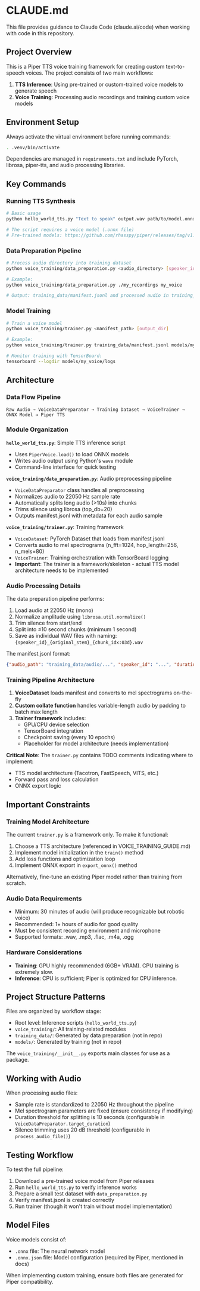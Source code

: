 # CLAUDE.md

This file provides guidance to Claude Code (claude.ai/code) when working with code in this repository.

## Project Overview

This is a Piper TTS voice training framework for creating custom text-to-speech voices. The project consists of two main workflows:

1. **TTS Inference**: Using pre-trained or custom-trained voice models to generate speech
2. **Voice Training**: Processing audio recordings and training custom voice models

## Environment Setup

Always activate the virtual environment before running commands:
```bash
. .venv/bin/activate
```

Dependencies are managed in `requirements.txt` and include PyTorch, librosa, piper-tts, and audio processing libraries.

## Key Commands

### Running TTS Synthesis
```bash
# Basic usage
python hello_world_tts.py "Text to speak" output.wav path/to/model.onnx

# The script requires a voice model (.onnx file)
# Pre-trained models: https://github.com/rhasspy/piper/releases/tag/v1.0.0
```

### Data Preparation Pipeline
```bash
# Process audio directory into training dataset
python voice_training/data_preparation.py <audio_directory> [speaker_id]

# Example:
python voice_training/data_preparation.py ./my_recordings my_voice

# Output: training_data/manifest.jsonl and processed audio in training_data/audio/
```

### Model Training
```bash
# Train a voice model
python voice_training/trainer.py <manifest_path> [output_dir]

# Example:
python voice_training/trainer.py training_data/manifest.jsonl models/my_voice

# Monitor training with TensorBoard:
tensorboard --logdir models/my_voice/logs
```

## Architecture

### Data Flow Pipeline

```
Raw Audio → VoiceDataPreparator → Training Dataset → VoiceTrainer → ONNX Model → Piper TTS
```

### Module Organization

**`hello_world_tts.py`**: Simple TTS inference script
- Uses `PiperVoice.load()` to load ONNX models
- Writes audio output using Python's `wave` module
- Command-line interface for quick testing

**`voice_training/data_preparation.py`**: Audio preprocessing pipeline
- `VoiceDataPreparator` class handles all preprocessing
- Normalizes audio to 22050 Hz sample rate
- Automatically splits long audio (>10s) into chunks
- Trims silence using librosa (top_db=20)
- Outputs manifest.jsonl with metadata for each audio sample

**`voice_training/trainer.py`**: Training framework
- `VoiceDataset`: PyTorch Dataset that loads from manifest.jsonl
- Converts audio to mel spectrograms (n_fft=1024, hop_length=256, n_mels=80)
- `VoiceTrainer`: Training orchestration with TensorBoard logging
- **Important**: The trainer is a framework/skeleton - actual TTS model architecture needs to be implemented

### Audio Processing Details

The data preparation pipeline performs:
1. Load audio at 22050 Hz (mono)
2. Normalize amplitude using `librosa.util.normalize()`
3. Trim silence from start/end
4. Split into ≤10 second chunks (minimum 1 second)
5. Save as individual WAV files with naming: `{speaker_id}_{original_stem}_{chunk_idx:03d}.wav`

The manifest.jsonl format:
```json
{"audio_path": "training_data/audio/...", "speaker_id": "...", "duration": 5.2, "text": "...", "sample_rate": 22050}
```

### Training Pipeline Architecture

1. **VoiceDataset** loads manifest and converts to mel spectrograms on-the-fly
2. **Custom collate function** handles variable-length audio by padding to batch max length
3. **Trainer framework** includes:
   - GPU/CPU device selection
   - TensorBoard integration
   - Checkpoint saving (every 10 epochs)
   - Placeholder for model architecture (needs implementation)

**Critical Note**: The `trainer.py` contains TODO comments indicating where to implement:
- TTS model architecture (Tacotron, FastSpeech, VITS, etc.)
- Forward pass and loss calculation
- ONNX export logic

## Important Constraints

### Training Model Architecture
The current `trainer.py` is a framework only. To make it functional:
1. Choose a TTS architecture (referenced in VOICE_TRAINING_GUIDE.md)
2. Implement model initialization in the `train()` method
3. Add loss functions and optimization loop
4. Implement ONNX export in `export_onnx()` method

Alternatively, fine-tune an existing Piper model rather than training from scratch.

### Audio Data Requirements
- Minimum: 30 minutes of audio (will produce recognizable but robotic voice)
- Recommended: 1+ hours of audio for good quality
- Must be consistent recording environment and microphone
- Supported formats: .wav, .mp3, .flac, .m4a, .ogg

### Hardware Considerations
- **Training**: GPU highly recommended (6GB+ VRAM). CPU training is extremely slow.
- **Inference**: CPU is sufficient; Piper is optimized for CPU inference.

## Project Structure Patterns

Files are organized by workflow stage:
- Root level: Inference scripts (`hello_world_tts.py`)
- `voice_training/`: All training-related modules
- `training_data/`: Generated by data preparation (not in repo)
- `models/`: Generated by training (not in repo)

The `voice_training/__init__.py` exports main classes for use as a package.

## Working with Audio

When processing audio files:
- Sample rate is standardized to 22050 Hz throughout the pipeline
- Mel spectrogram parameters are fixed (ensure consistency if modifying)
- Duration threshold for splitting is 10 seconds (configurable in `VoiceDataPreparator.target_duration`)
- Silence trimming uses 20 dB threshold (configurable in `process_audio_file()`)

## Testing Workflow

To test the full pipeline:
1. Download a pre-trained voice model from Piper releases
2. Run `hello_world_tts.py` to verify inference works
3. Prepare a small test dataset with `data_preparation.py`
4. Verify manifest.jsonl is created correctly
5. Run trainer (though it won't train without model implementation)

## Model Files

Voice models consist of:
- `.onnx` file: The neural network model
- `.onnx.json` file: Model configuration (required by Piper, mentioned in docs)

When implementing custom training, ensure both files are generated for Piper compatibility.
